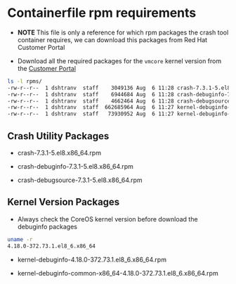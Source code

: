 # Containerfile rpm requirements

- **NOTE** This file is only a reference for which rpm packages the crash tool container requires, we can download this packages from Red Hat Customer Portal

- Download all the required packages for the `vmcore` kernel version from the [Customer Portal](https://access.redhat.com/downloads/content/package-browser)

```bash
ls -l rpms/
-rw-r--r--  1 dshtranv  staff    3049136 Aug  6 11:28 crash-7.3.1-5.el8.x86_64.rpm
-rw-r--r--  1 dshtranv  staff    6944684 Aug  6 11:28 crash-debuginfo-7.3.1-5.el8.x86_64.rpm
-rw-r--r--  1 dshtranv  staff    4662464 Aug  6 11:28 crash-debugsource-7.3.1-5.el8.x86_64.rpm
-rw-r--r--  1 dshtranv  staff  662685964 Aug  6 11:27 kernel-debuginfo-4.18.0-372.73.1.el8_6.x86_64.rpm
-rw-r--r--  1 dshtranv  staff   73930952 Aug  6 11:27 kernel-debuginfo-common-x86_64-4.18.0-372.73.1.el8_6.x86_64.rpm
```

## **Crash Utility Packages**

- crash-7.3.1-5.el8.x86_64.rpm

- crash-debuginfo-7.3.1-5.el8.x86_64.rpm

- crash-debugsource-7.3.1-5.el8.x86_64.rpm

## **Kernel Version Packages**

- Always check the CoreOS kernel version before download the debuginfo packages

```bash
uname -r
4.18.0-372.73.1.el8_6.x86_64
```

- kernel-debuginfo-4.18.0-372.73.1.el8_6.x86_64.rpm

- kernel-debuginfo-common-x86_64-4.18.0-372.73.1.el8_6.x86_64.rpm
